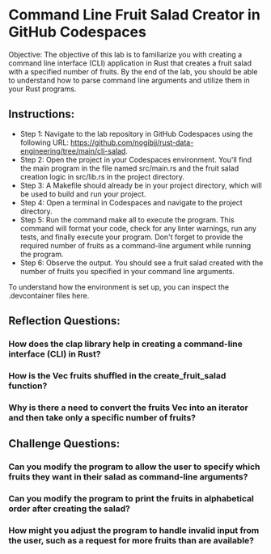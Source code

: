 # Command Line Fruit Salad Creator in GitHub Codespaces

Objective: The objective of this lab is to familiarize you with creating a command line interface (CLI) application in Rust that creates a fruit salad with a specified number of fruits. By the end of the lab, you should be able to understand how to parse command line arguments and utilize them in your Rust programs.

## Instructions:
* Step 1: Navigate to the lab repository in GitHub Codespaces using the following URL: 
https://github.com/nogibjj/rust-data-engineering/tree/main/cli-salad.
* Step 2: Open the project in your Codespaces environment. You'll find the main program in the file named src/main.rs and the fruit salad creation logic in src/lib.rs in the project directory.
* Step 3: A Makefile should already be in your project directory, which will be used to build and run your project.
* Step 4: Open a terminal in Codespaces and navigate to the project directory.
* Step 5: Run the command make all to execute the program. This command will format your code, check for any linter warnings, run any tests, and finally execute your program. Don't forget to provide the required number of fruits as a command-line argument while running the program.
* Step 6: Observe the output. You should see a fruit salad created with the number of fruits you specified in your command line arguments.

To understand how the environment is set up, you can inspect the .devcontainer files 
here.

## Reflection Questions:

### How does the clap library help in creating a command-line interface (CLI) in Rust?

### How is the Vec fruits shuffled in the create_fruit_salad function?

### Why is there a need to convert the fruits Vec into an iterator and then take only a specific number of fruits?

## Challenge Questions:

### Can you modify the program to allow the user to specify which fruits they want in their salad as command-line arguments?

### Can you modify the program to print the fruits in alphabetical order after creating the salad?

### How might you adjust the program to handle invalid input from the user, such as a request for more fruits than are available?